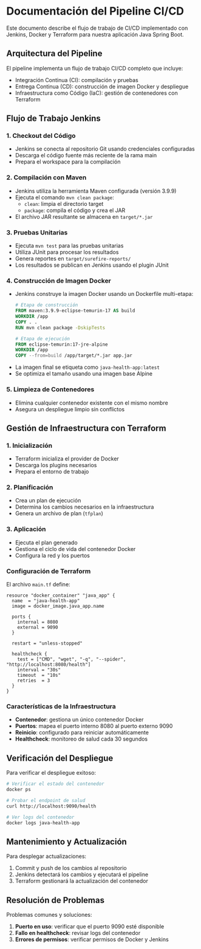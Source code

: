 # Documentación del Pipeline CI/CD

Este documento describe el flujo de trabajo de CI/CD implementado con Jenkins, Docker y Terraform para nuestra aplicación Java Spring Boot.

## Arquitectura del Pipeline

El pipeline implementa un flujo de trabajo CI/CD completo que incluye:
- Integración Continua (CI): compilación y pruebas
- Entrega Continua (CD): construcción de imagen Docker y despliegue
- Infraestructura como Código (IaC): gestión de contenedores con Terraform

## Flujo de Trabajo Jenkins

### 1. Checkout del Código
- Jenkins se conecta al repositorio Git usando credenciales configuradas
- Descarga el código fuente más reciente de la rama main
- Prepara el workspace para la compilación

### 2. Compilación con Maven
- Jenkins utiliza la herramienta Maven configurada (versión 3.9.9)
- Ejecuta el comando `mvn clean package`:
  - `clean`: limpia el directorio target
  - `package`: compila el código y crea el JAR
- El archivo JAR resultante se almacena en `target/*.jar`

### 3. Pruebas Unitarias
- Ejecuta `mvn test` para las pruebas unitarias
- Utiliza JUnit para procesar los resultados
- Genera reportes en `target/surefire-reports/`
- Los resultados se publican en Jenkins usando el plugin JUnit

### 4. Construcción de Imagen Docker
- Jenkins construye la imagen Docker usando un Dockerfile multi-etapa:
  ```dockerfile
  # Etapa de construcción
  FROM maven:3.9.9-eclipse-temurin-17 AS build
  WORKDIR /app
  COPY . .
  RUN mvn clean package -DskipTests

  # Etapa de ejecución
  FROM eclipse-temurin:17-jre-alpine
  WORKDIR /app
  COPY --from=build /app/target/*.jar app.jar
  ```
- La imagen final se etiqueta como `java-health-app:latest`
- Se optimiza el tamaño usando una imagen base Alpine

### 5. Limpieza de Contenedores
- Elimina cualquier contenedor existente con el mismo nombre
- Asegura un despliegue limpio sin conflictos

## Gestión de Infraestructura con Terraform

### 1. Inicialización
- Terraform inicializa el provider de Docker
- Descarga los plugins necesarios
- Prepara el entorno de trabajo

### 2. Planificación
- Crea un plan de ejecución
- Determina los cambios necesarios en la infraestructura
- Genera un archivo de plan (`tfplan`)

### 3. Aplicación
- Ejecuta el plan generado
- Gestiona el ciclo de vida del contenedor Docker
- Configura la red y los puertos

### Configuración de Terraform
El archivo `main.tf` define:
```hcl
resource "docker_container" "java_app" {
  name  = "java-health-app"
  image = docker_image.java_app.name

  ports {
    internal = 8080
    external = 9090
  }

  restart = "unless-stopped"

  healthcheck {
    test = ["CMD", "wget", "-q", "--spider", "http://localhost:8080/health"]
    interval = "30s"
    timeout  = "10s"
    retries  = 3
  }
}
```

### Características de la Infraestructura
- **Contenedor**: gestiona un único contenedor Docker
- **Puertos**: mapea el puerto interno 8080 al puerto externo 9090
- **Reinicio**: configurado para reiniciar automáticamente
- **Healthcheck**: monitoreo de salud cada 30 segundos

## Verificación del Despliegue

Para verificar el despliegue exitoso:
```bash
# Verificar el estado del contenedor
docker ps

# Probar el endpoint de salud
curl http://localhost:9090/health

# Ver logs del contenedor
docker logs java-health-app
```

## Mantenimiento y Actualización

Para desplegar actualizaciones:
1. Commit y push de los cambios al repositorio
2. Jenkins detectará los cambios y ejecutará el pipeline
3. Terraform gestionará la actualización del contenedor

## Resolución de Problemas

Problemas comunes y soluciones:
1. **Puerto en uso**: verificar que el puerto 9090 esté disponible
2. **Fallo en healthcheck**: revisar logs del contenedor
3. **Errores de permisos**: verificar permisos de Docker y Jenkins
